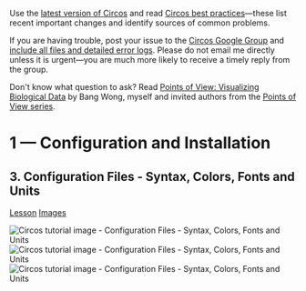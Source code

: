 Use the [latest version of Circos](/software/download/circos/) and read
[Circos best
practices](/documentation/tutorials/reference/best_practices/)—these list
recent important changes and identify sources of common problems.

If you are having trouble, post your issue to the [Circos Google
Group](https://groups.google.com/group/circos-data-visualization) and [include
all files and detailed error logs](/support/support/). Please do not email me
directly unless it is urgent—you are much more likely to receive a timely
reply from the group.

Don't know what question to ask? Read [Points of View: Visualizing Biological
Data](https://www.nature.com/nmeth/journal/v9/n12/full/nmeth.2258.html) by
Bang Wong, myself and invited authors from the [Points of View
series](https://mk.bcgsc.ca/pointsofview).

# 1 — Configuration and Installation

## 3\. Configuration Files - Syntax, Colors, Fonts and Units

[Lesson](/documentation/tutorials/configuration/configuration_files/lesson)
[Images](/documentation/tutorials/configuration/configuration_files/images)

![Circos tutorial image - Configuration Files - Syntax, Colors, Fonts and
Units](/documentation/tutorials/configuration/configuration_files/img/image-01.png)
![Circos tutorial image - Configuration Files - Syntax, Colors, Fonts and
Units](/documentation/tutorials/configuration/configuration_files/img/image-02.png)
![Circos tutorial image - Configuration Files - Syntax, Colors, Fonts and
Units](/documentation/tutorials/configuration/configuration_files/img/image-03.png)

